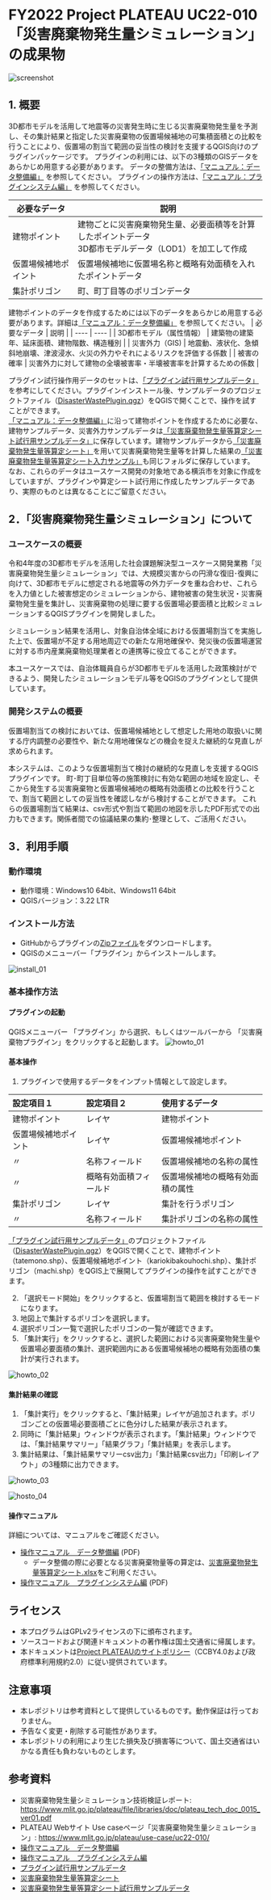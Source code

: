 # FY2022 Project PLATEAU UC22-010「災害廃棄物発生量シミュレーション」の成果物
![screenshot](/img/screenshot_01.png)

## 1. 概要
3D都市モデルを活用して地震等の災害発生時に生じる災害廃棄物発生量を予測し、その集計結果と指定した災害廃棄物の仮置場候補地の可集積面積との比較を行うことにより、仮置場の割当て範囲の妥当性の検討を支援するQGIS向けのプラグインパッケージです。
プラグインの利用には、以下の3種類のGISデータをあらかじめ用意する必要があります。
データの整備方法は、[「マニュアル：データ整備編」](doc/manual_dataprep.pdf) を参照してください。
プラグインの操作方法は、[「マニュアル：プラグインシステム編」](doc/manual_howtouseplugin.pdf) を参照してください。

|  必要なデータ |  説明  |
| ---- | ---- |
|  建物ポイント  |  建物ごとに災害廃棄物発生量、必要面積等を計算したポイントデータ<br>3D都市モデルデータ（LOD1）を加工して作成  |
|  仮置場候補地ポイント  |  仮置場候補地に仮置場名称と概略有効面積を入れたポイントデータ  |
|  集計ポリゴン  |  町、町丁目等のポリゴンデータ  |

建物ポイントのデータを作成するためには以下のデータをあらかじめ用意する必要があります。詳細は[「マニュアル：データ整備編」](doc/manual_dataprep.pdf) を参照してください。
|  必要なデータ |  説明  |
| ---- | ---- |
|  3D都市モデル（属性情報）  |  建築物の建築年、延床面積、建物階数、構造種別  |
|  災害外力（GIS)  |  地震動、液状化、急傾斜地崩壊、津波浸水、火災の外力やそれによるリスクを評価する係数  |
|  被害の確率  |  災害外力に対して建物の全壊被害率・半壊被害率を計算するための係数  |

プラグイン試行操作用データのセットは、[「プラグイン試行用サンプルデータ」](sampledata/sampledata_plugin/)を参考にしてください。プラグインインストール後、サンプルデータのプロジェクトファイル（[DisasterWastePlugin.qgz](sampledata/sampledata_plugin/DisasterWastePlugin.qgz)）をQGISで開くことで、操作を試すことができます。<br>
[「マニュアル：データ整備編」](doc/manual_dataprep.pdf)に沿って建物ポイントを作成するために必要な、建物サンプルデータ、災害外力サンプルデータは[「災害廃棄物発生量等算定シート試行用サンプルデータ」](sampledata/sampledata_input/)に保存しています。建物サンプルデータから[「災害廃棄物発生量等算定シート」](doc/worksheet_EstimatingDisasterWaste.xlsx)を用いて災害廃棄物発生量等を計算した結果の[「災害廃棄物発生量等算定シート入力サンプル」](sampledata/sampledata_input/worksheet_EstimatingDisasterWaste_sample.xlsx)も同じフォルダに保存しています。
なお、これらのデータはユースケース開発の対象地である横浜市を対象に作成をしていますが、プラグインや算定シート試行用に作成したサンプルデータであり、実際のものとは異なることにご留意ください。


## 2．「災害廃棄物発生量シミュレーション」について
### ユースケースの概要
令和4年度の3D都市モデルを活用した社会課題解決型ユースケース開発業務「災害廃棄物発生量シミュレーション」では、大規模災害からの円滑な復旧･復興に向けて、3D都市モデルに想定される地震等の外力データを重ね合わせ、これらを入力値とした被害想定のシミュレーションから、建物被害の発生状況・災害廃棄物発生量を集計し、災害廃棄物の処理に要する仮置場必要面積と比較シミュレーションするQGISプラグインを開発しました。

シミュレーション結果を活用し、対象自治体全域における仮置場割当てを実施した上で、仮置場が不足する用地周辺での新たな用地確保や、発災後の仮置場運営に対する市内産業廃棄物処理業者との連携等に役立てることができます。

本ユースケースでは、自治体職員自らが3D都市モデルを活用した政策検討ができるよう、開発したシミュレーションモデル等をQGISのプラグインとして提供しています。

### 開発システムの概要
仮置場割当ての検討においては、仮置場候補地として想定した用地の取扱いに関する庁内調整の必要性や、新たな用地確保などの機会を捉えた継続的な見直しが求められます。

本システムは、このような仮置場割当て検討の継続的な見直しを支援するQGISプラグインです。
町･町丁目単位等の施策検討に有効な範囲の地域を設定し、そこから発生する災害廃棄物と仮置場候補地の概略有効面積との比較を行うことで、割当て範囲としての妥当性を確認しながら検討することができます。
これらの仮置場割当て結果は、csv形式や割当て範囲の地図を示したPDF形式での出力もできます。関係者間での協議結果の集約･整理として、ご活用ください。


## 3．利用手順

### 動作環境

- 動作環境：Windows10 64bit、Windows11 64bit
- QGISバージョン：3.22 LTR

### インストール方法

- GitHubからプラグインの[Zipファイル](https://github.com/Project-PLATEAU/UC22-010-QGIS-DisasterWastePlugin/releases/download/v1.0/UC22-010-QGIS-DisasterWastePlugin.zip)をダウンロードします。
- QGISのメニューバー「プラグイン」からインストールします。

![install_01](img/install_01.PNG)

### 基本操作方法
#### プラグインの起動
QGISメニューバー 「プラグイン」から選択、もしくはツールバーから 「災害廃棄物プラグイン」をクリックすると起動します。
![howto_01](img/howto_01.PNG)

#### 基本操作
1. プラグインで使用するデータをインプット情報として設定します。

|設定項目１|設定項目２|使用するデータ|
|:------|:-----|:------|
|建物ポイント   |レイヤ   |建物ポイント   |
|仮置場候補地ポイント  |レイヤ   |仮置場候補地ポイント   |
|〃　　  |名称フィールド    |仮置場候補地の名称の属性     |
|〃　　  |概略有効面積フィールド    |仮置場候補地の概略有効面積の属性     |
|集計ポリゴン   |レイヤ   |集計を行うポリゴン   |
|〃　　  |名称フィールド    |集計ポリゴンの名称の属性     |

[「プラグイン試行用サンプルデータ」](sampledata/sampledata_plugin/)のプロジェクトファイル（[DisasterWastePlugin.qgz](sampledata/sampledata_plugin/DisasterWastePlugin.qgz)）をQGISで開くことで、建物ポイント（tatemono.shp）、仮置場候補地ポイント（kariokibakouhochi.shp）、集計ポリゴン（machi.shp）をQGIS上で展開してプラグインの操作を試すことができます。

2. 「選択モード開始」をクリックすると、仮置場割当て範囲を検討するモードになります。
3. 地図上で集計するポリゴンを選択します。
4. 選択ポリゴン一覧で選択したポリゴンの一覧が確認できます。
5. 「集計実行」をクリックすると、選択した範囲における災害廃棄物発生量や仮置場必要面積の集計、選択範囲内にある仮置場候補地の概略有効面積の集計が実行されます。

![howto_02](img/howto_02.PNG)

#### 集計結果の確認
1. 「集計実行」をクリックすると、「集計結果」レイヤが追加されます。ポリゴンごとの仮置場必要面積ごとに色分けした結果が表示されます。
2. 同時に「集計結果」ウィンドウが表示されます。「集計結果」ウィンドウでは、「集計結果サマリー」「結果グラフ」「集計結果」を表示します。
3. 集計結果は、「集計結果サマリーcsv出力」「集計結果csv出力」「印刷レイアウト」の3種類に出力できます。

![howto_03](img/howto_03.PNG)

![hosto_04](img/howto_04.PNG)

#### 操作マニュアル
詳細については、マニュアルをご確認ください。
* [操作マニュアル　データ整備編](doc/manual_dataprep.pdf) (PDF)
    * データ整備の際に必要となる災害廃棄物量等の算定は、[災害廃棄物発生量等算定シート.xlsx](doc/worksheet_EstimatingDisasterWaste.xlsx)をご利用ください。
* [操作マニュアル　プラグインシステム編](doc/manual_howtouseplugin.pdf) (PDF)



## ライセンス <!-- 定型文のため変更しない -->
* 本プログラムはGPLv2ライセンスの下に頒布されます。
* ソースコードおよび関連ドキュメントの著作権は国土交通省に帰属します。
* 本ドキュメントは[Project PLATEAUのサイトポリシー](https://www.mlit.go.jp/plateau/site-policy/)（CCBY4.0および政府標準利用規約2.0）に従い提供されています。

## 注意事項 <!-- 定型文のため変更しない -->

* 本レポジトリは参考資料として提供しているものです。動作保証は行っておりません。
* 予告なく変更・削除する可能性があります。
* 本レポジトリの利用により生じた損失及び損害等について、国土交通省はいかなる責任も負わないものとします。

## 参考資料　 <!-- 各リンクは納品時に更新 -->
* 災害廃棄物発生量シミュレーション技術検証レポート: https://www.mlit.go.jp/plateau/file/libraries/doc/plateau_tech_doc_0015_ver01.pdf
*  PLATEAU Webサイト Use caseページ「災害廃棄物発生量シミュレーション」: https://www.mlit.go.jp/plateau/use-case/uc22-010/
* [操作マニュアル　データ整備編](doc/manual_dataprep.pdf) 
* [操作マニュアル　プラグインシステム編](doc/manual_howtouseplugin.pdf)
* [プラグイン試行用サンプルデータ](sampledata/sampledata_plugin/)
* [災害廃棄物発生量等算定シート](doc/worksheet_EstimatingDisasterWaste.xlsx)
* [災害廃棄物発生量等算定シート試行用サンプルデータ](sampledata/sampledata_input/)
